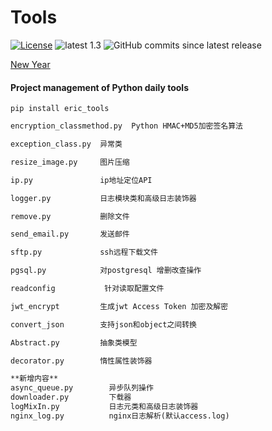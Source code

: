 # Tools
[![License](https://img.shields.io/:license-apache-blue.svg)](https://opensource.org/licenses/Apache-2.0)
![latest 1.3](https://img.shields.io/badge/latest-1.3-green.svg?style=flat)
![GitHub commits since latest release](https://img.shields.io/github/commits-since/eric-jxl/Tools/latest)


[New Year](https://eric-jxl.github.io/bak/index.html)


#### Project management of Python daily tools
```shell 
pip install eric_tools
```

```markdown
encryption_classmethod.py  Python HMAC+MD5加密签名算法

exception_class.py  异常类

resize_image.py     图片压缩

ip.py               ip地址定位API

logger.py           日志模块类和高级日志装饰器

remove.py           删除文件

send_email.py       发送邮件

sftp.py             ssh远程下载文件

pgsql.py            对postgresql 增删改查操作

readconfig           针对读取配置文件

jwt_encrypt         生成jwt Access Token 加密及解密

convert_json        支持json和object之间转换

Abstract.py         抽象类模型

decorator.py        惰性属性装饰器

**新增内容**
async_queue.py        异步队列操作
downloader.py         下载器
logMixIn.py           日志元类和高级日志装饰器
nginx_log.py          nginx日志解析(默认access.log)


```
